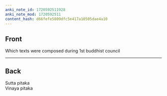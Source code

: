 ```yaml
---
anki_note_id: 1720592511928
anki_note_mod: 1720592511
content_hash: d66fefe5809dfc5e417a10505dae4a10
---
```


## Front

Which texts were composed during 1st buddhist council

<hr/>

## Back

Sutta pitaka  
Vinaya pitaka